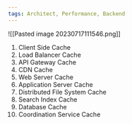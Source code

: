 ```yaml
---
tags: Architect, Performance, Backend
---
```


![[Pasted image 20230717111546.png]]
1. Client Side Cache  
2. Load Balancer Cache  
3. API Gateway Cache  
4. CDN Cache  
5. Web Server Cache  
6. Application Server Cache  
7. Distributed File System Cache  
8. Search Index Cache  
9. Database Cache  
10. Coordination Service Cache